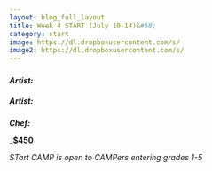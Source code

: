 ```yaml
---
layout: blog_full_layout
title: Week 4 START (July 10-14)&#58; 
category: start
image: https://dl.dropboxusercontent.com/s/
image2: https://dl.dropboxusercontent.com/s/
---
```


### 

### 



**_Artist:_** 


#### 


**_Artist:_** 


### 

 

**_Chef:_** 

**_$450**

*STart CAMP is open to CAMPers entering grades 1-5*
